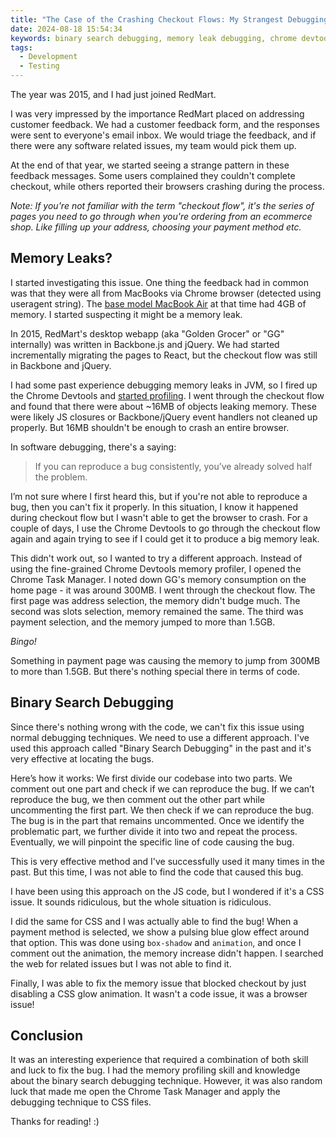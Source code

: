 ```yaml
---
title: "The Case of the Crashing Checkout Flows: My Strangest Debugging Story"
date: 2024-08-18 15:54:34
keywords: binary search debugging, memory leak debugging, chrome devtools profiling
tags:
  - Development
  - Testing
---
```


The year was 2015, and I had just joined RedMart.

I was very impressed by the importance RedMart placed on addressing customer feedback. We had a customer feedback form, and the responses were sent to everyone's email inbox. We would triage the feedback, and if there were any software related issues, my team would pick them up.

At the end of that year, we started seeing a strange pattern in these feedback messages. Some users complained they couldn't complete checkout, while others reported their browsers crashing during the process.

*Note: If you're not familiar with the term "checkout flow", it's the series of pages you need to go through when you're ordering from an ecommerce shop. Like filling up your address, choosing your payment method etc.*

## Memory Leaks?

I started investigating this issue. One thing the feedback had in common was that they were all from MacBooks via Chrome browser (detected using useragent string). The [base model MacBook Air](https://support.apple.com/en-us/111956) at that time had 4GB of memory. I started suspecting it might be a memory leak.

In 2015, RedMart's desktop webapp (aka "Golden Grocer" or "GG" internally) was written in Backbone.js and jQuery. We had started incrementally migrating the pages to React, but the checkout flow was still in Backbone and jQuery.

I had some past experience debugging memory leaks in JVM, so I fired up the Chrome Devtools and [started profiling](https://developer.chrome.com/docs/devtools/memory-problems). I went through the checkout flow and found that there were about ~16MB of objects leaking memory. These were likely JS closures or Backbone/jQuery event handlers not cleaned up properly. But 16MB shouldn't be enough to crash an entire browser. 

In software debugging, there's a saying:

> If you can reproduce a bug consistently, you’ve already solved half the problem.

I’m not sure where I first heard this, but if you're not able to reproduce a bug, then you can't fix it properly. In this situation, I know it happened during checkout flow but I wasn't able to get the browser to crash. For a couple of days, I use the Chrome Devtools to go through the checkout flow again and again trying to see if I could get it to produce a big memory leak.

This didn't work out, so I wanted to try a different approach. Instead of using the fine-grained Chrome Devtools memory profiler, I opened the Chrome Task Manager. I noted down GG's memory consumption on the home page - it was around 300MB. I went through the checkout flow. The first page was address selection, the memory didn't budge much. The second was slots selection, memory remained the same. The third was payment selection, and the memory jumped to more than 1.5GB. 

*Bingo!*

Something in payment page was causing the memory to jump from 300MB to more than 1.5GB. But there's nothing special there in terms of code.

## Binary Search Debugging

Since there's nothing wrong with the code, we can't fix this issue using normal debugging techniques. We need to use a different approach. I've used this approach called "Binary Search Debugging" in the past and it's very effective at locating the bugs. 

Here’s how it works: We first divide our codebase into two parts. We comment out one part and check if we can reproduce the bug. If we can’t reproduce the bug, we then comment out the other part while uncommenting the first part. We then check if we can reproduce the bug. The bug is in the part that remains uncommented. Once we identify the problematic part, we further divide it into two and repeat the process. Eventually, we will pinpoint the specific line of code causing the bug.

This is very effective method and I've successfully used it many times in the past. But this time, I was not able to find the code that caused this bug. 

I have been using this approach on the JS code, but I wondered if it's a CSS issue. It sounds ridiculous, but the whole situation is ridiculous.

I did the same for CSS and I was actually able to find the bug! When a payment method is selected, we show a pulsing blue glow effect around that option. This was done using `box-shadow` and `animation`, and once I comment out the animation, the memory increase didn't happen. I searched the web for related issues but I was not able to find it.

Finally, I was able to fix the memory issue that blocked checkout by just disabling a CSS glow animation. It wasn't a code issue, it was a browser issue!

## Conclusion

It was an interesting experience that required a combination of both skill and luck to fix the bug. I had the memory profiling skill and knowledge about the binary search debugging technique. However, it was also random luck that made me open the Chrome Task Manager and apply the debugging technique to CSS files.

Thanks for reading! :)